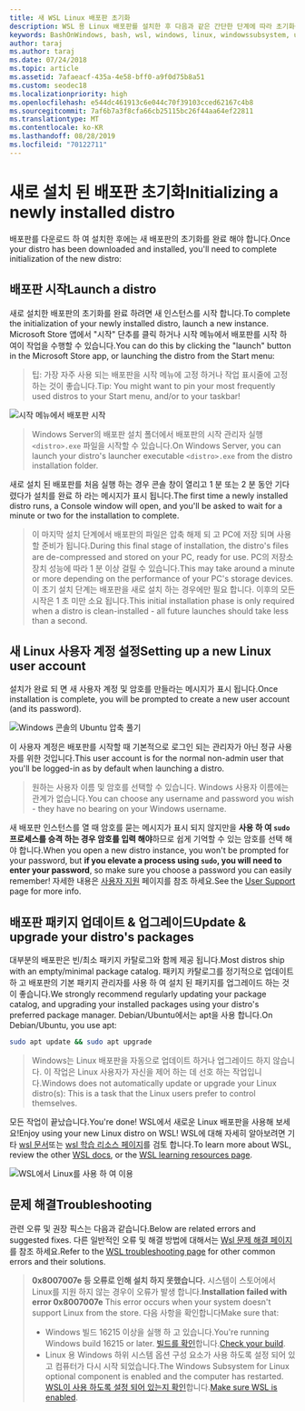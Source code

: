 ```yaml
---
title: 새 WSL Linux 배포판 초기화
description: WSL 용 Linux 배포판를 설치한 후 다음과 같은 간단한 단계에 따라 초기화를 완료 합니다.
keywords: BashOnWindows, bash, wsl, windows, linux, windowssubsystem, ubuntu, debian, suse, windows 10 용 windows 하위 시스템
author: taraj
ms.author: taraj
ms.date: 07/24/2018
ms.topic: article
ms.assetid: 7afaeacf-435a-4e58-bff0-a9f0d75b8a51
ms.custom: seodec18
ms.localizationpriority: high
ms.openlocfilehash: e544dc461913c6e044c70f39103cced62167c4b8
ms.sourcegitcommit: 7af6b7a3f8cfa66cb25115bc26f44aa64ef22811
ms.translationtype: MT
ms.contentlocale: ko-KR
ms.lasthandoff: 08/28/2019
ms.locfileid: "70122711"
---
```

# <a name="initializing-a-newly-installed-distro"></a><span data-ttu-id="d4a17-104">새로 설치 된 배포판 초기화</span><span class="sxs-lookup"><span data-stu-id="d4a17-104">Initializing a newly installed distro</span></span>
<span data-ttu-id="d4a17-105">배포판를 다운로드 하 여 설치한 후에는 새 배포판의 초기화를 완료 해야 합니다.</span><span class="sxs-lookup"><span data-stu-id="d4a17-105">Once your distro has been downloaded and installed, you'll need to complete initialization of the new distro:</span></span>

## <a name="launch-a-distro"></a><span data-ttu-id="d4a17-106">배포판 시작</span><span class="sxs-lookup"><span data-stu-id="d4a17-106">Launch a distro</span></span>
<span data-ttu-id="d4a17-107">새로 설치한 배포판의 초기화를 완료 하려면 새 인스턴스를 시작 합니다.</span><span class="sxs-lookup"><span data-stu-id="d4a17-107">To complete the initialization of your newly installed distro, launch a new instance.</span></span> <span data-ttu-id="d4a17-108">Microsoft Store 앱에서 "시작" 단추를 클릭 하거나 시작 메뉴에서 배포판를 시작 하 여이 작업을 수행할 수 있습니다.</span><span class="sxs-lookup"><span data-stu-id="d4a17-108">You can do this by clicking the "launch" button in the Microsoft Store app, or launching the distro from the Start menu:</span></span>

> <span data-ttu-id="d4a17-109">팁: 가장 자주 사용 되는 배포판을 시작 메뉴에 고정 하거나 작업 표시줄에 고정 하는 것이 좋습니다.</span><span class="sxs-lookup"><span data-stu-id="d4a17-109">Tip: You might want to pin your most frequently used distros to your Start menu, and/or to your taskbar!</span></span>

![시작 메뉴에서 배포판 시작](media/start-menu.png)

> <span data-ttu-id="d4a17-111">Windows Server의 배포판 설치 폴더에서 배포판의 시작 관리자 실행 `<distro>.exe` 파일을 시작할 수 있습니다.</span><span class="sxs-lookup"><span data-stu-id="d4a17-111">On Windows Server, you can launch your distro's launcher executable `<distro>.exe` from the distro installation folder.</span></span>

<span data-ttu-id="d4a17-112">새로 설치 된 배포판를 처음 실행 하는 경우 콘솔 창이 열리고 1 분 또는 2 분 동안 기다렸다가 설치를 완료 하 라는 메시지가 표시 됩니다.</span><span class="sxs-lookup"><span data-stu-id="d4a17-112">The first time a newly installed distro runs, a Console window will open, and you'll be asked to wait for a minute or two for the installation to complete.</span></span>

> <span data-ttu-id="d4a17-113">이 마지막 설치 단계에서 배포판의 파일은 압축 해제 되 고 PC에 저장 되며 사용할 준비가 됩니다.</span><span class="sxs-lookup"><span data-stu-id="d4a17-113">During this final stage of installation, the distro's files are de-compressed and stored on your PC, ready for use.</span></span> <span data-ttu-id="d4a17-114">PC의 저장소 장치 성능에 따라 1 분 이상 걸릴 수 있습니다.</span><span class="sxs-lookup"><span data-stu-id="d4a17-114">This may take around a minute or more depending on the performance of your PC's storage devices.</span></span> <span data-ttu-id="d4a17-115">이 초기 설치 단계는 배포판을 새로 설치 하는 경우에만 필요 합니다. 이후의 모든 시작은 1 초 미만 소요 됩니다.</span><span class="sxs-lookup"><span data-stu-id="d4a17-115">This initial installation phase is only required when a distro is clean-installed - all future launches should take less than a second.</span></span>

## <a name="setting-up-a-new-linux-user-account"></a><span data-ttu-id="d4a17-116">새 Linux 사용자 계정 설정</span><span class="sxs-lookup"><span data-stu-id="d4a17-116">Setting up a new Linux user account</span></span>

<span data-ttu-id="d4a17-117">설치가 완료 되 면 새 사용자 계정 및 암호를 만들라는 메시지가 표시 됩니다.</span><span class="sxs-lookup"><span data-stu-id="d4a17-117">Once installation is complete, you will be prompted to create a new user account (and its password).</span></span> 

![Windows 콘솔의 Ubuntu 압축 풀기](media/UbuntuInstall.png)

<span data-ttu-id="d4a17-119">이 사용자 계정은 배포판를 시작할 때 기본적으로 로그인 되는 관리자가 아닌 정규 사용자를 위한 것입니다.</span><span class="sxs-lookup"><span data-stu-id="d4a17-119">This user account is for the normal non-admin user that you'll be logged-in as by default when launching a distro.</span></span>

> <span data-ttu-id="d4a17-120">원하는 사용자 이름 및 암호를 선택할 수 있습니다. Windows 사용자 이름에는 관계가 없습니다.</span><span class="sxs-lookup"><span data-stu-id="d4a17-120">You can choose any username and password you wish - they have no bearing on your Windows username.</span></span> 

<span data-ttu-id="d4a17-121">새 배포판 인스턴스를 열 때 암호를 묻는 메시지가 표시 되지 않지만을 **사용 하 여 `sudo`프로세스를 승격 하는 경우 암호를 입력 해야**하므로 쉽게 기억할 수 있는 암호를 선택 해야 합니다.</span><span class="sxs-lookup"><span data-stu-id="d4a17-121">When you open a new distro instance, you won't be prompted for your password, but **if you elevate a process using `sudo`, you will need to enter your password**, so make sure you choose a password you can easily remember!</span></span> <span data-ttu-id="d4a17-122">자세한 내용은 [사용자 지원](user-support.md) 페이지를 참조 하세요.</span><span class="sxs-lookup"><span data-stu-id="d4a17-122">See the [User Support](user-support.md) page for more info.</span></span>

## <a name="update--upgrade-your-distros-packages"></a><span data-ttu-id="d4a17-123">배포판 패키지 업데이트 & 업그레이드</span><span class="sxs-lookup"><span data-stu-id="d4a17-123">Update & upgrade your distro's packages</span></span>

<span data-ttu-id="d4a17-124">대부분의 배포판은 빈/최소 패키지 카탈로그와 함께 제공 됩니다.</span><span class="sxs-lookup"><span data-stu-id="d4a17-124">Most distros ship with an empty/minimal package catalog.</span></span> <span data-ttu-id="d4a17-125">패키지 카탈로그를 정기적으로 업데이트 하 고 배포판의 기본 패키지 관리자를 사용 하 여 설치 된 패키지를 업그레이드 하는 것이 좋습니다.</span><span class="sxs-lookup"><span data-stu-id="d4a17-125">We strongly recommend regularly updating your package catalog, and upgrading your installed packages using your distro's preferred package manager.</span></span> <span data-ttu-id="d4a17-126">Debian/Ubuntu에서는 apt을 사용 합니다.</span><span class="sxs-lookup"><span data-stu-id="d4a17-126">On Debian/Ubuntu, you use apt:</span></span>

```bash
sudo apt update && sudo apt upgrade
```

> <span data-ttu-id="d4a17-127">Windows는 Linux 배포판을 자동으로 업데이트 하거나 업그레이드 하지 않습니다. 이 작업은 Linux 사용자가 자신을 제어 하는 데 선호 하는 작업입니다.</span><span class="sxs-lookup"><span data-stu-id="d4a17-127">Windows does not automatically update or upgrade your Linux distro(s): This is a task that the Linux users prefer to control themselves.</span></span>

<span data-ttu-id="d4a17-128">모든 작업이 끝났습니다.</span><span class="sxs-lookup"><span data-stu-id="d4a17-128">You're done!</span></span> <span data-ttu-id="d4a17-129">WSL에서 새로운 Linux 배포판을 사용해 보세요!</span><span class="sxs-lookup"><span data-stu-id="d4a17-129">Enjoy using your new Linux distro on WSL!</span></span> <span data-ttu-id="d4a17-130">WSL에 대해 자세히 알아보려면 기타 [wsl 문서](https://aka.ms/wsldocs)또는 [wsl 학습 리소스 페이지](https://aka.ms/learnwsl)를 검토 합니다.</span><span class="sxs-lookup"><span data-stu-id="d4a17-130">To learn more about WSL, review the other [WSL docs](https://aka.ms/wsldocs), or the [WSL learning resources page](https://aka.ms/learnwsl).</span></span>

![WSL에서 Linux를 사용 하 여 이용](media/linux-on-wsl.png)

## <a name="troubleshooting"></a><span data-ttu-id="d4a17-132">문제 해결</span><span class="sxs-lookup"><span data-stu-id="d4a17-132">Troubleshooting</span></span>

<span data-ttu-id="d4a17-133">관련 오류 및 권장 픽스는 다음과 같습니다.</span><span class="sxs-lookup"><span data-stu-id="d4a17-133">Below are related errors and suggested fixes.</span></span> <span data-ttu-id="d4a17-134">다른 일반적인 오류 및 해결 방법에 대해서는 [Wsl 문제 해결 페이지](troubleshooting.md) 를 참조 하세요.</span><span class="sxs-lookup"><span data-stu-id="d4a17-134">Refer to the [WSL troubleshooting page](troubleshooting.md) for other common errors and their solutions.</span></span>

> <span data-ttu-id="d4a17-135">**0x8007007e 등 오류로 인해 설치 하지 못했습니다.** 시스템이 스토어에서 Linux를 지원 하지 않는 경우이 오류가 발생 합니다.</span><span class="sxs-lookup"><span data-stu-id="d4a17-135">**Installation failed with error 0x8007007e** This error occurs when your system doesn't support Linux from the store.</span></span>  <span data-ttu-id="d4a17-136">다음 사항을 확인합니다</span><span class="sxs-lookup"><span data-stu-id="d4a17-136">Make sure that:</span></span>
> * <span data-ttu-id="d4a17-137">Windows 빌드 16215 이상을 실행 하 고 있습니다.</span><span class="sxs-lookup"><span data-stu-id="d4a17-137">You're running Windows build 16215 or later.</span></span> <span data-ttu-id="d4a17-138">[빌드를 확인](troubleshooting.md#check-your-build-number)합니다.</span><span class="sxs-lookup"><span data-stu-id="d4a17-138">[Check your build](troubleshooting.md#check-your-build-number).</span></span>
> * <span data-ttu-id="d4a17-139">Linux 용 Windows 하위 시스템 옵션 구성 요소가 사용 하도록 설정 되어 있고 컴퓨터가 다시 시작 되었습니다.</span><span class="sxs-lookup"><span data-stu-id="d4a17-139">The Windows Subsystem for Linux optional component is enabled and the computer has restarted.</span></span>  <span data-ttu-id="d4a17-140">[WSL이 사용 하도록 설정 되어 있는지 확인](troubleshooting.md#confirm-wsl-is-enabled)합니다.</span><span class="sxs-lookup"><span data-stu-id="d4a17-140">[Make sure WSL is enabled](troubleshooting.md#confirm-wsl-is-enabled).</span></span>
